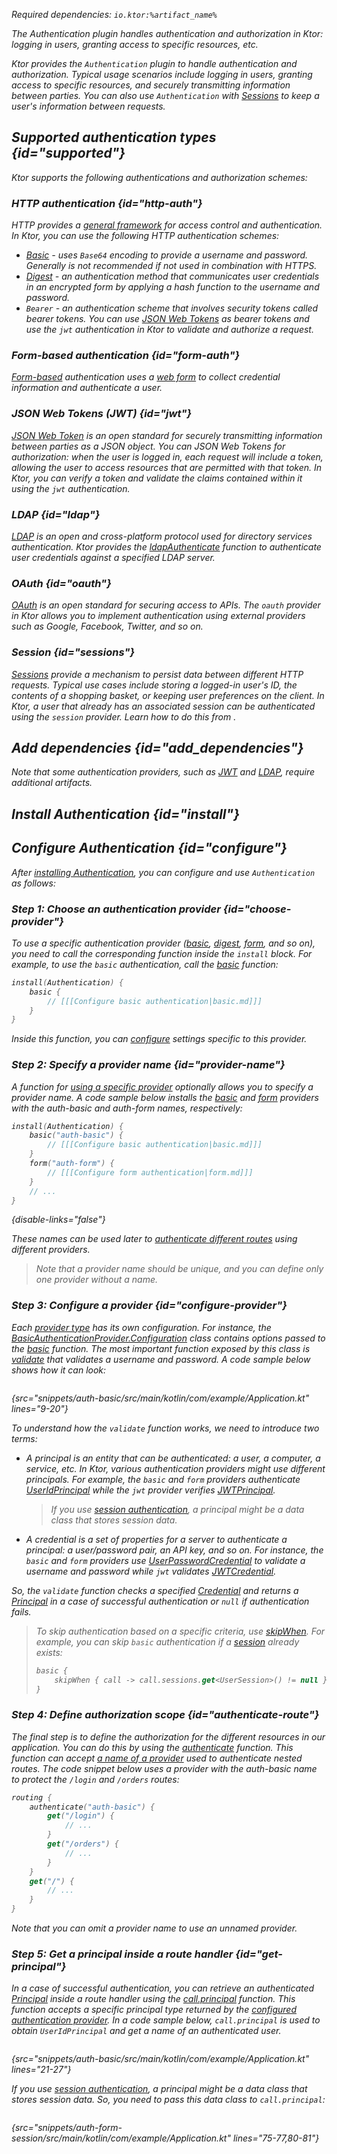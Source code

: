 [//]: # (title: Authentication and authorization)

<var name="plugin_name" value="Authentication"/>
<var name="artifact_name" value="ktor-server-auth"/>

<microformat>
<p>
Required dependencies: <code>io.ktor:%artifact_name%</code>
</p>
</microformat>

<excerpt>
The Authentication plugin handles authentication and authorization in Ktor: logging in users, granting access to specific resources, etc.
</excerpt>

Ktor provides the `Authentication` plugin to handle authentication and authorization. Typical usage scenarios include logging in users, granting access to specific resources, and securely transmitting information between parties. You can also use `Authentication` with [Sessions](sessions.md) to keep a user's information between requests.

## Supported authentication types {id="supported"}
Ktor supports the following authentications and authorization schemes:

### HTTP authentication {id="http-auth"}
HTTP provides a [general framework](https://developer.mozilla.org/en-US/docs/Web/HTTP/Authentication) for access control and authentication. In Ktor, you can use the following HTTP authentication schemes:
* [Basic](basic.md) - uses `Base64` encoding to provide a username and password. Generally is not recommended if not used in combination with HTTPS.
* [Digest](digest.md) - an authentication method that communicates user credentials in an encrypted form by applying a hash function to the username and password.
* `Bearer` - an authentication scheme that involves security tokens called bearer tokens. You can use [JSON Web Tokens](#jwt) as bearer tokens and use the `jwt` authentication in Ktor to validate and authorize a request.


### Form-based authentication {id="form-auth"}
[Form-based](form.md) authentication uses a [web form](https://developer.mozilla.org/en-US/docs/Learn/Forms) to collect credential information and authenticate a user.


### JSON Web Tokens (JWT) {id="jwt"}
[JSON Web Token](jwt.md) is an open standard for securely transmitting information between parties as a JSON object. You can JSON Web Tokens for authorization: when the user is logged in, each request will include a token, allowing the user to access resources that are permitted with that token. In Ktor, you can verify a token and validate the claims contained within it using the `jwt` authentication.


### LDAP {id="ldap"}
[LDAP](ldap.md) is an open and cross-platform protocol used for directory services authentication. Ktor provides the [ldapAuthenticate](https://api.ktor.io/ktor-features/ktor-auth-ldap/ktor-auth-ldap/io.ktor.auth.ldap/ldap-authenticate.html) function to authenticate user credentials against a specified LDAP server.

### OAuth {id="oauth"}
[OAuth](oauth.md) is an open standard for securing access to APIs. The `oauth` provider in Ktor allows you to implement authentication using external providers such as Google, Facebook, Twitter, and so on.

### Session {id="sessions"}
[Sessions](sessions.md) provide a mechanism to persist data between different HTTP requests. Typical use cases include storing a logged-in user's ID, the contents of a shopping basket, or keeping user preferences on the client. In Ktor, a user that already has an associated session can be authenticated using the `session` provider. Learn how to do this from [](session-auth.md).


## Add dependencies {id="add_dependencies"}

<include src="lib.xml" include-id="add_ktor_artifact_intro"/>
<include src="lib.xml" include-id="add_ktor_artifact"/>

Note that some authentication providers, such as [JWT](jwt.md) and [LDAP](ldap.md), require additional artifacts.



## Install Authentication {id="install"}

<include src="lib.xml" include-id="install_plugin"/>


## Configure Authentication {id="configure"}
After [installing Authentication](#install), you can configure and use `Authentication` as follows:


### Step 1: Choose an authentication provider {id="choose-provider"}

To use a specific authentication provider ([basic](basic.md), [digest](digest.md), [form](form.md), and so on), you need to call the corresponding function inside the `install` block. For example, to use the `basic` authentication, call the [basic](https://api.ktor.io/ktor-features/ktor-auth/ktor-auth/io.ktor.auth/basic.html) function:

```kotlin
install(Authentication) {
    basic {
        // [[[Configure basic authentication|basic.md]]]
    }
}
```
Inside this function, you can [configure](#configure-provider) settings specific to this provider.


### Step 2: Specify a provider name {id="provider-name"}

A function for [using a specific provider](#choose-provider) optionally allows you to specify a provider name. A code sample below installs the [basic](https://api.ktor.io/ktor-features/ktor-auth/ktor-auth/io.ktor.auth/basic.html) and [form](https://api.ktor.io/ktor-features/ktor-auth/ktor-auth/io.ktor.auth/form.html) providers with the _auth-basic_ and _auth-form_ names, respectively:

```kotlin
install(Authentication) {
    basic("auth-basic") {
        // [[[Configure basic authentication|basic.md]]]
    }
    form("auth-form") {
        // [[[Configure form authentication|form.md]]]
    }
    // ...
}
```
{disable-links="false"}

These names can be used later to [authenticate different routes](#authenticate-route) using different providers.
> Note that a provider name should be unique, and you can define only one provider without a name.


### Step 3: Configure a provider {id="configure-provider"}

Each [provider type](#choose-provider) has its own configuration. For instance, the [BasicAuthenticationProvider.Configuration](https://api.ktor.io/ktor-features/ktor-auth/ktor-auth/io.ktor.auth/-basic-authentication-provider/-configuration/index.html) class contains options passed to the [basic](https://api.ktor.io/ktor-features/ktor-auth/ktor-auth/io.ktor.auth/basic.html) function. The most important function exposed by this class is [validate](https://api.ktor.io/ktor-features/ktor-auth/ktor-auth/io.ktor.auth/-basic-authentication-provider/-configuration/validate.html) that validates a username and password. A code sample below shows how it can look:

```kotlin
```
{src="snippets/auth-basic/src/main/kotlin/com/example/Application.kt" lines="9-20"}

To understand how the `validate` function works, we need to introduce two terms:
* A _principal_ is an entity that can be authenticated: a user, a computer, a service, etc. In Ktor, various authentication providers might use different principals. For example, the `basic` and `form` providers authenticate [UserIdPrincipal](https://api.ktor.io/ktor-features/ktor-auth/ktor-auth/io.ktor.auth/-user-id-principal/index.html) while the `jwt` provider verifies [JWTPrincipal](https://api.ktor.io/ktor-features/ktor-auth-jwt/ktor-auth-jwt/io.ktor.auth.jwt/-j-w-t-principal/index.html).
  > If you use [session authentication](session-auth.md), a principal might be a data class that stores session data.
* A _credential_ is a set of properties for a server to authenticate a principal: a user/password pair, an API key, and so on. For instance, the `basic` and `form` providers use [UserPasswordCredential](https://api.ktor.io/ktor-features/ktor-auth/ktor-auth/io.ktor.auth/-user-password-credential/index.html) to validate a username and password while `jwt` validates [JWTCredential](https://api.ktor.io/ktor-features/ktor-auth-jwt/ktor-auth-jwt/io.ktor.auth.jwt/-j-w-t-credential/index.html).

So, the `validate` function checks a specified [Credential](https://api.ktor.io/ktor-features/ktor-auth/ktor-auth/io.ktor.auth/-credential/index.html) and returns a [Principal](https://api.ktor.io/ktor-features/ktor-auth/ktor-auth/io.ktor.auth/-principal/index.html) in a case of successful authentication or `null` if authentication fails.

> To skip authentication based on a specific criteria, use [skipWhen](https://api.ktor.io/ktor-features/ktor-auth/ktor-auth/io.ktor.auth/-authentication-provider/skip-when.html). For example, you can skip `basic` authentication if a [session](sessions.md) already exists:
> ```kotlin
> basic {
>     skipWhen { call -> call.sessions.get<UserSession>() != null }
> }


### Step 4: Define authorization scope {id="authenticate-route"}

The final step is to define the authorization for the different resources in our application. You can do this by using the
[authenticate](https://api.ktor.io/ktor-features/ktor-auth/ktor-auth/io.ktor.auth/authenticate.html) function. This function can accept [a name of a provider](#provider-name) used to authenticate nested routes. The code snippet below uses a provider with the _auth-basic_ name to protect the `/login` and `/orders` routes:

```kotlin
routing {
    authenticate("auth-basic") {
        get("/login") {
            // ...
        }    
        get("/orders") {
            // ...
        }    
    }
    get("/") {
        // ...
    }
}
```

Note that you can omit a provider name to use an unnamed provider.


### Step 5: Get a principal inside a route handler {id="get-principal"}

In a case of successful authentication, you can retrieve an authenticated [Principal](https://api.ktor.io/ktor-features/ktor-auth/ktor-auth/io.ktor.auth/-principal/index.html) inside a route handler using the [call.principal](https://api.ktor.io/ktor-features/ktor-auth/ktor-auth/io.ktor.auth/principal.html) function. This function accepts a specific principal type returned by the [configured authentication provider](#configure-provider). In a code sample below, `call.principal` is used to obtain `UserIdPrincipal` and get a name of an authenticated user.

```kotlin
```
{src="snippets/auth-basic/src/main/kotlin/com/example/Application.kt" lines="21-27"}


If you use [session authentication](session-auth.md), a principal might be a data class that stores session data. So, you need to pass this data class to `call.principal`:

```kotlin
```
{src="snippets/auth-form-session/src/main/kotlin/com/example/Application.kt" lines="75-77,80-81"}




